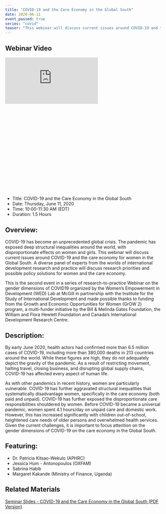 ```yaml
---
title: "COVID-19 and the Care Economy in the Global South"
date: 2020-06-11
event_passed: true
series: "covid"
teaser: "This webinar will discuss current issues around COVID-19 and the care economy for women in the Global South."
---
```


<div class="flex flex-col justify-center w-full rounded-lg shadow-xs md:shadow-md my-8 p-4 border border-solid border-gray-200 bg-white">

  <div class="w-full mx-auto">
    <div class="relative aspect-16x9" style="padding-bottom: 56.25%;">
      <h2 class="sr-only">Webinar Video</h2>
      <iframe class="absolute pin w-full h-full" src="https://www.youtube.com/embed/3sbO4Ylx8-4" frameborder="0" allow="autoplay; encrypted-media" allowfullscreen></iframe>
    </div>
  </div>
  <!--
  <h2 class="text-gray-800 text-lg font-bold mt-1 mb-0">Register for the seminar</h2>
  -->
  <ul class="mt-10">
    <li>Title: COVID-19 and the Care Economy in the Global South</li>
    <li>Date: Thursday, June 11, 2020</li>
    <li>Time: 10:00-11:30 AM (EDT)</li>
    <li>Duration: 1.5 Hours</li>
  </ul>
  <!--
  <div class="flex flex-row-reverse">
    <a class="text-white bg-dark-turquoise rounded-lg p-2 font-bold hover:no-underline hover:bg-light-turquoise" href="https://us02web.zoom.us/webinar/register/WN_Dl1TK6E9RkaSimkHGFToTQ" rel="external">Join online</a>
  </div>
  -->
</div>

## Overview:

COVID-19 has become an unprecedented global crisis. The pandemic has exposed deep structural inequalities around the world, with disproportionate effects on women and girls. This webinar will discuss current issues around COVID-19 and the care economy for women in the Global South. A diverse panel of experts from the worlds of international development research and practice will discuss research priorities and possible policy solutions for women and the care economy.

This is the second event in a series of research-to-practice Webinar on the gender dimensions of COVID19 organized by the Women’s Empowerment in Development (WED) Lab at McGill in partnership with the Institute for the Study of International Development and made possible thanks to funding from the Growth and Economic Opportunities for Women (GrOW 2) program, a multi-funder initiative by the Bill & Melinda Gates Foundation, the William and Flora Hewlett Foundation and Canada’s International Development Research Centre.

## Description:

By early June 2020, health actors had confirmed more than 6.5 million cases of COVID-19, including more than 380,000 deaths in 213 countries around the world. While these figures are high, they do not adequately depict the gravity of the pandemic. As a result of restricting movement, halting travel, closing business, and disrupting global supply chains, COVID-19 has affected every aspect of human life.

As with other pandemics in recent history, women are particularly vulnerable. COVID-19 has further aggravated structural inequalities that systematically disadvantage women, specifically in the care economy (both paid and unpaid). COVID-19 has further exposed the disproportionate care responsibilities shouldered by women. Before COVID-19 became a universal pandemic, women spent 4.1 hours/day on unpaid care and domestic work. However, this has increased significantly with children out-of-school, heightened care needs of older persons and overwhelmed health services. Given the current challenges, it is important to focus attention on the gender dimensions of COVID-19 on the care economy in the Global South.

## Featuring: 

* Dr. Patricia Kitsao-Wekulo (APHRC)
* Jessica Hum - Antonopoulos (OXFAM)
* Sabrina Habib
* Margaret Kakande (Ministry of Finance, Uganda)

## Related Materials

[Seminar Slides - COVID-19 and the Care Economy in the Global South (PDF Version)](/resources/seminars/care-economy-global-south-summary.pdf)
